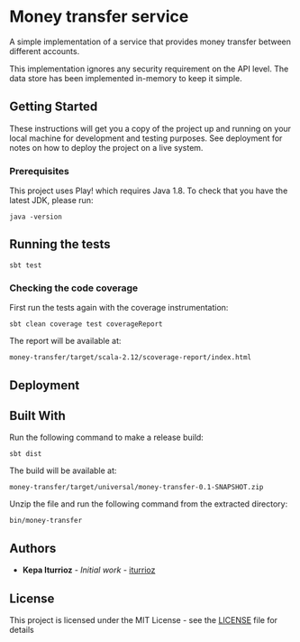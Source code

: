 # Money transfer service

A simple implementation of a service that provides money transfer between different accounts.

This implementation ignores any security requirement on the API level.
The data store has been implemented in-memory to keep it simple.

## Getting Started

These instructions will get you a copy of the project up and running on your local machine for development and testing purposes. See deployment for notes on how to deploy the project on a live system.

### Prerequisites

This project uses Play! which requires Java 1.8. To check that you have the latest JDK, please run:

```
java -version
```

## Running the tests

```
sbt test
```

### Checking the code coverage

First run the tests again with the coverage instrumentation:

```
sbt clean coverage test coverageReport
```

The report will be available at:

```
money-transfer/target/scala-2.12/scoverage-report/index.html
```

## Deployment

## Built With

Run the following command to make a release build:

```
sbt dist
```

The build will be available at:

```
money-transfer/target/universal/money-transfer-0.1-SNAPSHOT.zip
```

Unzip the file and run the following command from the extracted directory:

```
bin/money-transfer
```

## Authors

* **Kepa Iturrioz** - *Initial work* - [iturrioz](https://github.com/iturrioz)

## License

This project is licensed under the MIT License - see the [LICENSE](LICENSE) file for details

